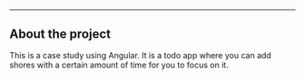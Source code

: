 <h1></h1>

<hr>

<h2>About the project</h2>

<p>
This is a case study using Angular. It is a todo app where you can add shores with a certain amount of time for you to focus on it.
</p>
